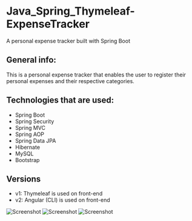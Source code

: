 # Java_Spring_Thymeleaf-ExpenseTracker
A personal expense tracker built with Spring Boot

## General info:

This is a personal expense tracker that enables the user to register their personal expenses and their respective categories.

## Technologies that are used:

* Spring Boot
* Spring Security
* Spring MVC
* Spring AOP
* Spring Data JPA
* Hibernate
* MySQL
* Bootstrap

## Versions

- v1: Thymeleaf is used on front-end
- v2: Angular (CLI) is used on front-end

![Screenshot](screen1.png)
![Screenshot](screen2.png)
![Screenshot](screen3.png)
